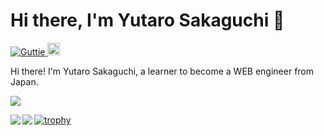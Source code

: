 # Hi there, I'm Yutaro Sakaguchi 👋
<p align="left"> 
  <a href="https://github.com/Guttie/Guttie/">
    <img src="https://komarev.com/ghpvc/?username=Guttie" alt="Guttie" />
  </a>
  <a href="https://github.com/Guttie">
    <img height="20" src="https://img.shields.io/github/followers/Guttie?label=follow&logo=github&style=flat" />
  </a>
</p>

Hi there! I'm Yutaro Sakaguchi, a learner to become a WEB engineer from Japan.

<!-- サマリー -->
![](https://github-profile-summary-cards.vercel.app/api/cards/profile-details?username=Guttie&theme=dracula)

<!-- リポジトリステータス -->
<a href="https://github.com/anuraghazra/github-readme-stats">
  <img align="left" src="https://github-readme-stats.vercel.app/api?username=Guttie&hide=contribs&count_private=true&show_icons=true&theme=dracula" />
</a>
<!-- ソースコード統計 -->
<a href="https://github.com/anuraghazra/github-readme-stats">
  <img align="left" src="https://github-readme-stats.vercel.app/api/top-langs/?username=Guttie&theme=dracula" />
</a>

<!-- トロフィ統計 -->
[![trophy](https://github-profile-trophy.vercel.app/?username=Guttie&theme=onedark)](https://github.com/ryo-ma/github-profile-trophy)
<!--
**Guttie/Guttie** is a ✨ _special_ ✨ repository because its `README.md` (this file) appears on your GitHub profile.

Here are some ideas to get you started:

- 🔭 I’m currently working on ...
- 🌱 I’m currently learning ...
- 👯 I’m looking to collaborate on ...
- 🤔 I’m looking for help with ...
- 💬 Ask me about ...
- 📫 How to reach me: ...
- 😄 Pronouns: ...
- ⚡ Fun fact: ...
-->

